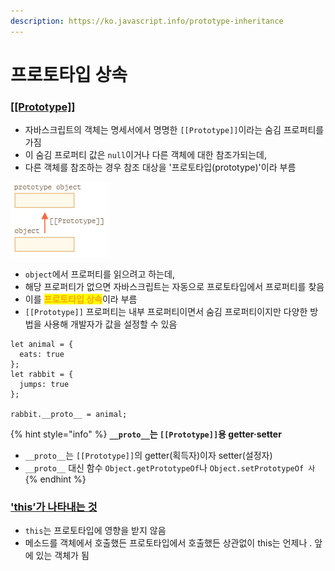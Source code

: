 ```yaml
---
description: https://ko.javascript.info/prototype-inheritance
---
```


# 프로토타입 상속

### [\[\[Prototype\]\]](https://ko.javascript.info/prototype-inheritance#ref-1879)

* 자바스크립트의 객체는 명세서에서 명명한 `[[Prototype]]`이라는 숨김 프로퍼티를 가짐
* 이 숨김 프로퍼티 값은 `null`이거나 다른 객체에 대한 참조가되는데,&#x20;
* 다른 객체를 참조하는 경우 참조 대상을 '프로토타입(prototype)'이라 부름

![](<../../.gitbook/assets/image (13) (1) (1) (1).png>)

* `object`에서 프로퍼티를 읽으려고 하는데,
* 해당 프로퍼티가 없으면 자바스크립트는 자동으로 프로토타입에서 프로퍼티를 찾음
* 이를 <mark style="color:orange;">**프로토타입 상속**</mark>이라 부름
* `[[Prototype]]` 프로퍼티는 내부 프로퍼티이면서 숨김 프로퍼티이지만 다양한 방법을 사용해 개발자가 값을 설정할 수 있음

```
let animal = {
  eats: true
};
let rabbit = {
  jumps: true
};

rabbit.__proto__ = animal;
```



{% hint style="info" %}
**`__proto__`는 `[[Prototype]]`용 getter·setter**

* &#x20;`__proto__`는 `[[Prototype]]`의 getter(획득자)이자 setter(설정자)
* `__proto__` 대신 함수 `Object.getPrototypeOf`나 `Object.setPrototypeOf 사`
{% endhint %}



### ['this’가 나타내는 것](https://ko.javascript.info/prototype-inheritance#ref-1881)

* `this`는 프로토타입에 영향을 받지 않음
* 메소드를 객체에서 호출했든 프로토타입에서 호출했든 상관없이 this는 언제나 . 앞에 있는 객체가 됨

